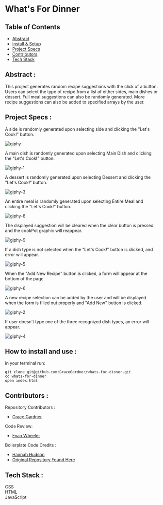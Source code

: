 # What's For Dinner  


## Table of Contents   
  - [Abstract](#abstract)   
  - [Install & Setup](#set-up)   
  - [Project Specs](#project-specs)   
  - [Contributors](#contributors)   
  - [Tech Stack](#tech-stack)   

## Abstract :  
This project generates random recipe suggestions with the click of a button. Users can select the type of recipe from a list of either sides, main dishes or dessert. Full meal suggestions can also be randomly generated. More recipe suggestions can also be added to specified arrays by the user.   

## Project Specs :  

A side is randomly generated upon selecting side and clicking the "Let's Cook!" button.  

![giphy](https://user-images.githubusercontent.com/42048868/139601835-6e371ff8-90cf-458f-8f83-adad4d3ff43f.gif)

A main dish is randomly generated upon selecting Main Dish and clicking the "Let's Cook!" button.

![giphy-1](https://user-images.githubusercontent.com/42048868/139601944-e0869c81-ced8-46b5-af6d-13cdc4d0eae8.gif)

A dessert is randomly generated upon selecting Dessert and clicking the "Let's Cook!" button.

![giphy-3](https://user-images.githubusercontent.com/42048868/139602076-84d66d6b-5ea7-4466-9709-2642d847b117.gif)

An entire meal is randomly generated upon selecting Entire Meal and clicking the "Let's Cook!" button.

![giphy-8](https://user-images.githubusercontent.com/42048868/139602230-ae0101d6-d148-4ace-985d-b48f95cef265.gif)

The displayed suggestion will be cleared when the clear button is pressed and the cookPot graphic will reappear.

![giphy-9](https://user-images.githubusercontent.com/42048868/139602300-2a7d6336-ddd9-465c-8505-5edeccfcb96c.gif)


If a dish type is not selected when the "Let's Cook!" button is clicked, and error will appear.

![giphy-5](https://user-images.githubusercontent.com/42048868/139602181-4aa3b3b3-838f-46d0-bf3d-94837feddcb8.gif)

When the "Add New Recipe" button is clicked, a form will appear at the bottom of the page.

![giphy-6](https://user-images.githubusercontent.com/42048868/139602206-0013907e-0774-4319-837c-91aff74c8246.gif)

A new recipe selection can be added by the user and will be displayed when the form is filled out properly and "Add New" button is clicked.

![giphy-2](https://user-images.githubusercontent.com/42048868/139602002-f644d928-e957-4929-bf50-ca44093e1534.gif)

If user doesn't type one of the three recognized dish types, an error will appear.

![giphy-4](https://user-images.githubusercontent.com/42048868/139602143-0520c564-9aa1-4531-ad0b-a4ab730fc1a5.gif)


## How to install and use :   
in your terminal run:
```   
git clone git@github.com:GraceGardner/whats-for-dinner.git
cd whats-for-dinner    
open index.html      
```

## Contributors :  
Repository Contributors :       
- [Grace Gardner](https://github.com/GraceGardner)  

Code Review:
- [Evan Wheeler](https://github.com/anon0mys)

Boilerplate Code Credits :     
- [Hannah Hudson](https://github.com/hannahhch)     
- [Original Repository Found Here](https://github.com/turingschool-examples/whats-for-dinner)     



## Tech Stack :  
CSS  
HTML  
JavaScript  
